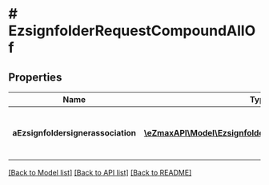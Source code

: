 # # EzsignfolderRequestCompoundAllOf

## Properties

Name | Type | Description | Notes
------------ | ------------- | ------------- | -------------
**aEzsignfoldersignerassociation** | [**\eZmaxAPI\Model\EzsignfoldersignerassociationRequest[]**](EzsignfoldersignerassociationRequest.md) | An array of signers that will be invited to sign the Ezsigndocuments |

[[Back to Model list]](../../README.md#models) [[Back to API list]](../../README.md#endpoints) [[Back to README]](../../README.md)

